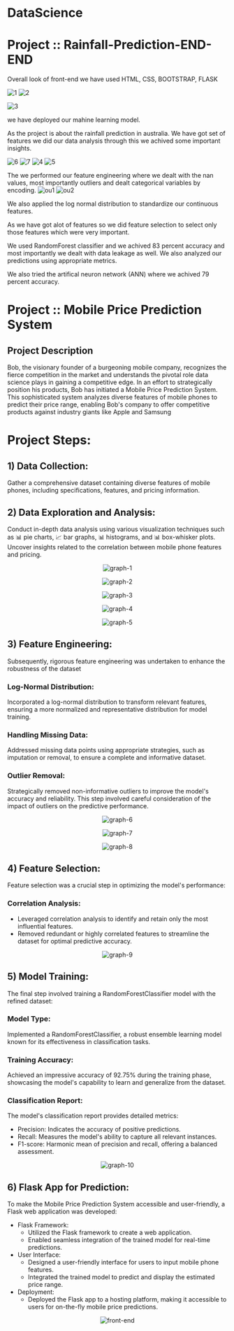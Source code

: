 # DataScience
# Project :: Rainfall-Prediction-END-END

Overall look of front-end
we have used HTML, CSS, BOOTSTRAP, FLASK

![1](https://user-images.githubusercontent.com/77119829/136656390-c5717bbc-0472-4b94-98ce-1cff353e9424.PNG)
![2](https://user-images.githubusercontent.com/77119829/136656397-b4b7d58c-9339-4474-a3c5-48857825afd9.PNG)

![3](https://user-images.githubusercontent.com/77119829/136656323-e71577be-c354-4fad-ad93-93760b7a53e0.PNG)

we have deployed our mahine learning model.

As the project is about the rainfall prediction in australia. We have got set of features we did our data analysis through this we achived some important insights.

![6](https://user-images.githubusercontent.com/77119829/136656940-c3b16e86-85dc-4812-a280-933b8719516e.PNG)
![7](https://user-images.githubusercontent.com/77119829/136656941-18ac6f1d-4c34-4ed1-9d85-000905a23d5f.PNG)
![4](https://user-images.githubusercontent.com/77119829/136656942-f285cd43-9e9f-455a-869a-29338e521c37.PNG)
![5](https://user-images.githubusercontent.com/77119829/136656944-3c9178de-c238-4570-8997-fa3ac3647700.PNG)


The we performed our feature engineering where we dealt with the nan values, most importantly outliers and dealt categorical variables by encoding. 
![ou1](https://user-images.githubusercontent.com/77119829/136656948-730cd6d9-4252-4f91-80bb-1f9ea298c1d2.PNG)
![ou2](https://user-images.githubusercontent.com/77119829/136656950-6f4746ed-7a06-47c9-bb30-96118a68650b.PNG)


We also applied the log normal distribution to standardize our continuous features.

As we have got alot of features so we did feature selection to select only those features which were very important.

We used RandomForest classifier and we achived 83 percent accuracy and most importantly we dealt with data leakage as well.
We also analyzed our predictions using appropriate metrics.

We also tried the artifical neuron network (ANN) where we achived 79 percent accuracy.

# Project :: Mobile Price Prediction System
## Project Description
Bob, the visionary founder of a burgeoning mobile company, recognizes the fierce competition in the market and understands the pivotal role data science plays in gaining a competitive edge. In an effort to strategically position his products, Bob has initiated a Mobile Price Prediction System. This sophisticated system analyzes diverse features of mobile phones to predict their price range, enabling Bob's company to offer competitive products against industry giants like Apple and Samsung
# Project Steps:
## 1) Data Collection:
Gather a comprehensive dataset containing diverse features of mobile phones, including specifications, features, and pricing information.

## 2) Data Exploration and Analysis:
Conduct in-depth data analysis using various visualization techniques such as 📊 pie charts, 📈 bar graphs, 📊 histograms, and 📊 box-whisker plots.
Uncover insights related to the correlation between mobile phone features and pricing.

<p align="center">
  <img src="Mobile Price Prediction Images/graph-1.png" alt="graph-1">
</p>
<p align="center">
  <img src="Mobile Price Prediction Images/graph-2.png" alt="graph-2">
</p>
<p align="center">
  <img src="Mobile Price Prediction Images/graph-3.png" alt="graph-3">
</p>
<p align="center">
  <img src="Mobile Price Prediction Images/graph-4.png" alt="graph-4">
</p>
<p align="center">
  <img src="Mobile Price Prediction Images/graph-5.png" alt="graph-5">
</p>


## 3) Feature Engineering:
Subsequently, rigorous feature engineering was undertaken to enhance the robustness of the dataset
### Log-Normal Distribution:
Incorporated a log-normal distribution to transform relevant features, ensuring a more normalized and representative distribution for model training.
### Handling Missing Data:
Addressed missing data points using appropriate strategies, such as imputation or removal, to ensure a complete and informative dataset.
### Outlier Removal:
Strategically removed non-informative outliers to improve the model's accuracy and reliability. This step involved careful consideration of the impact of outliers on the predictive performance.

<p align="center">
  <img src="Mobile Price Prediction Images/graph-6.png" alt="graph-6">
</p>
<p align="center">
  <img src="Mobile Price Prediction Images/graph-7.png" alt="graph-7">
</p>
<p align="center">
  <img src="Mobile Price Prediction Images/graph-8.png" alt="graph-8">
</p>

## 4) Feature Selection:
Feature selection was a crucial step in optimizing the model's performance:
### Correlation Analysis:
- Leveraged correlation analysis to identify and retain only the most influential features.
- Removed redundant or highly correlated features to streamline the dataset for optimal predictive accuracy.
<p align="center">
  <img src="Mobile Price Prediction Images/graph-9.png" alt="graph-9">
</p>
  

## 5) Model Training:
The final step involved training a RandomForestClassifier model with the refined dataset:
### Model Type:
Implemented a RandomForestClassifier, a robust ensemble learning model known for its effectiveness in classification tasks.
### Training Accuracy:
Achieved an impressive accuracy of 92.75% during the training phase, showcasing the model's capability to learn and generalize from the dataset.
### Classification Report:
The model's classification report provides detailed metrics:
- Precision: Indicates the accuracy of positive predictions.
- Recall: Measures the model's ability to capture all relevant instances.
- F1-score: Harmonic mean of precision and recall, offering a balanced assessment.

<p align="center">
  <img src="Mobile Price Prediction Images/graph-10.png" alt="graph-10">
</p> 

## 6) Flask App for Prediction:
To make the Mobile Price Prediction System accessible and user-friendly, a Flask web application was developed:
- Flask Framework:
  - Utilized the Flask framework to create a web application.
  - Enabled seamless integration of the trained model for real-time predictions.
- User Interface:
  - Designed a user-friendly interface for users to input mobile phone features.
  - Integrated the trained model to predict and display the estimated price range.
- Deployment:
  - Deployed the Flask app to a hosting platform, making it accessible to users for on-the-fly mobile price predictions.

<p align="center">
  <img src="Mobile Price Prediction Images/front-end.png" alt="front-end">
</p> 
